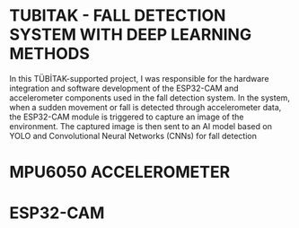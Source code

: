 # TUBITAK - FALL DETECTION SYSTEM WITH DEEP LEARNING METHODS
In this TÜBİTAK-supported project, I was responsible for the hardware integration and software development of the ESP32-CAM and accelerometer components used in the fall detection system. In the system, when a sudden movement or fall is detected through accelerometer data, the ESP32-CAM module is triggered to capture an image of the environment. The captured image is then sent to an AI model based on YOLO and Convolutional Neural Networks (CNNs) for fall detection

# MPU6050 ACCELEROMETER

# ESP32-CAM
